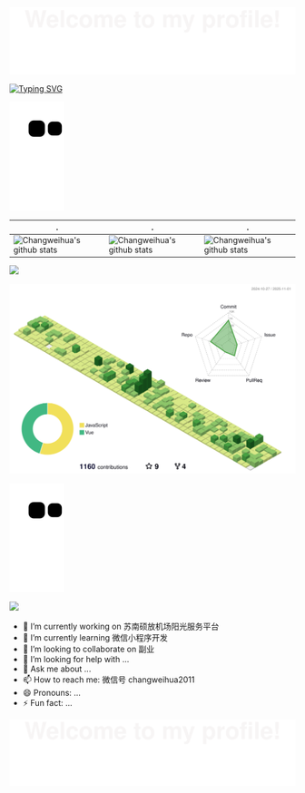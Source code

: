 ![](assets/Bottom_up.svg)

<!--   my-ticker -->     
 [![Typing SVG](https://readme-typing-svg.herokuapp.com?color=%2336BCF7&center=true&vCenter=true&width=600&lines=Hi+there+👋,+I+am+Chang+Weihua;+Welcome+to+My+Profile!;Over+9+years+of+programming+experience;Always+learning+new+things+)](https://git.io/typing-svg)

<picture> 
   <source media="(prefers-color-scheme: dark)" srcset="https://raw.githubusercontent.com/changweihua/changweihua/output/github-contribution-grid-snake-dark.svg"> 
   <source media="(prefers-color-scheme: light)" srcset="https://raw.githubusercontent.com/changweihua/changweihua/output/github-contribution-grid-snake.svg"> 
   <img alt="github contribution grid snake animation" src="https://raw.githubusercontent.com/changweihua/changweihua/output/github-contribution-grid-snake.svg"> 
 </picture>


| .                                                                                                                                        | .                                                                                                                                       | .                                                                                                                         | 
 |-----------------------------------------------------------------------------------------------------------------------------------------|---------------------------------------------------------------------------------------------------------------------------|---------------------------------------------------------------------------------------------------------------------------|  
 | ![Changweihua's github stats](https://github-readme-stats.vercel.app/api?username=changweihua&show_icons=true&icon_color=CE1D2D&text_color=718096&bg_color=ffffff&hide_title=true) | ![Changweihua's github stats](https://github-readme-stats.vercel.app/api/top-langs/?username=changweihua&theme=radical&layout=compact) | ![Changweihua's github stats](https://github-readme-stats.vercel.app/api?username=changweihua&show_icons=true&theme=radical&include_all_commits=true) | 
  
 <img src="https://github-readme-streak-stats.herokuapp.com/?user=changweihua"></img> 
  
 <!--   profile-green-animate --> 
 ![](./profile-3d-contrib/profile-green-animate.svg) 
  
 <!--   grid-snake --> 
 ![](https://github.com/changweihua/changweihua/blob/output/github-contribution-grid-snake.svg) 
 
 <!--  2d history skills --> 
 <img src="https://cr-skills-chart-widget.azurewebsites.net/api/api?username=changweihua" width="auto"></img>


<!--
**changweihua/changweihua** is a ✨ _special_ ✨ repository because its `README.md` (this file) appears on your GitHub profile.

Here are some ideas to get you started:

- 🔭 I’m currently working on ...
- 🌱 I’m currently learning ...
- 👯 I’m looking to collaborate on ...
- 🤔 I’m looking for help with ...
- 💬 Ask me about ...
- 📫 How to reach me: ...
- 😄 Pronouns: ...
- ⚡ Fun fact: ...
-->

- 🔭 I’m currently working on 苏南硕放机场阳光服务平台
- 🌱 I’m currently learning 微信小程序开发
- 👯 I’m looking to collaborate on 副业
- 🤔 I’m looking for help with ...
- 💬 Ask me about ...
- 📫 How to reach me: 微信号 changweihua2011
- 😄 Pronouns: ...
- ⚡ Fun fact: ...

![](assets/Bottom_up.svg)
